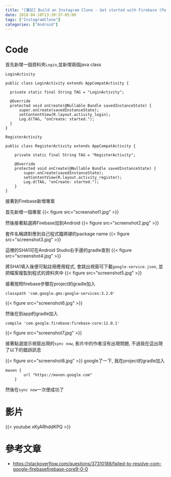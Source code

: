 ```yaml
---
title: "[筆記] Build an Instagram Clone - Get started with Firebase (Part 19)"
date: 2018-04-10T13:39:37-05:00
tags: ["InstagramClone"]
categories: ["Android"]
---
```


<!--more-->

# Code

首先新增一個資料夾<code>Login</code>,並新增兩個java class

<code>LoginActivity</code>

    public class LoginActivity extends AppCompatActivity {

      private static final String TAG = "LoginActivity";

      @Override
      protected void onCreate(@Nullable Bundle savedInstanceState) {
          super.onCreate(savedInstanceState);
          setContentView(R.layout.activity_login);
          Log.d(TAG, "onCreate: started.");
      }
    }

<code>RegisterActivity</code>

    public class RegisterActivity extends AppCompatActivity {

        private static final String TAG = "RegisterActivity";

        @Override
        protected void onCreate(@Nullable Bundle savedInstanceState) {
            super.onCreate(savedInstanceState);
            setContentView(R.layout.activity_register);
            Log.d(TAG, "onCreate: started.");
        }
    }

接著到Firebase新增專案

首先新增一個專案
{{< figure src="screenshot1.jpg" >}}

然後接著點選將Firebase加到Android
{{< figure src="screenshot2.jpg" >}}

套件名稱請對應到自己程式鐘將硬的package name
{{< figure src="screenshot3.jpg" >}}

這裡的SHA1可在Android Studio右手邊的gradle查到
{{< figure src="screenshot4.jpg" >}}

將SHA1填入後便可點註冊應用程式, 會跳出視窗可下載<code>google-service.json</code>, 並把檔案複製到程式的資料夾中
{{< figure src="screenshot5.jpg" >}}

接著按照firebase步驟在project的gradle加入

    classpath 'com.google.gms:google-services:3.2.0'

{{< figure src="screenshot6.jpg" >}}

然後在到app的gradle加入

    compile 'com.google.firebase:firebase-core:12.0.1'

{{< figure src="screenshot7.jpg" >}}

接著點選提示視窗出現的<code>sync now</code>, 影片中的作者沒有出現問題, 不過我在這出現了以下的錯誤訊息

{{< figure src="screenshot8.jpg" >}}
google了一下, 我在project的gradle加入

    maven {
            url "https://maven.google.com"
        }

然後在<code>sync now</code>一次便成功了



# 影片

{{< youtube xKyARhddKPQ >}}

# 參考文章

* https://stackoverflow.com/questions/37310188/failed-to-resolve-com-google-firebasefirebase-core9-0-0